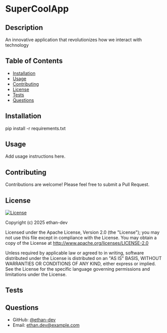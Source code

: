 # SuperCoolApp

## Description
An innovative application that revolutionizes how we interact with technology

## Table of Contents
- [Installation](#installation)
- [Usage](#usage)
- [Contributing](#contributing)
- [License](#license)
- [Tests](#tests)
- [Questions](#questions)

## Installation
pip install -r requirements.txt

## Usage
Add usage instructions here.

## Contributing
Contributions are welcome! Please feel free to submit a Pull Request.

## License
[![License](https://img.shields.io/badge/License-Apache_2.0-blue.svg)](https://opensource.org/licenses/Apache-2.0)

Copyright (c) 2025 ethan-dev

Licensed under the Apache License, Version 2.0 (the "License");
you may not use this file except in compliance with the License.
You may obtain a copy of the License at
http://www.apache.org/licenses/LICENSE-2.0

Unless required by applicable law or agreed to in writing, software
distributed under the License is distributed on an "AS IS" BASIS,
WITHOUT WARRANTIES OR CONDITIONS OF ANY KIND, either express or implied.
See the License for the specific language governing permissions and
limitations under the License.

## Tests


## Questions
* GitHub: [@ethan-dev](https://www.github.com/ethan-dev)
* Email: ethan.dev@example.com

